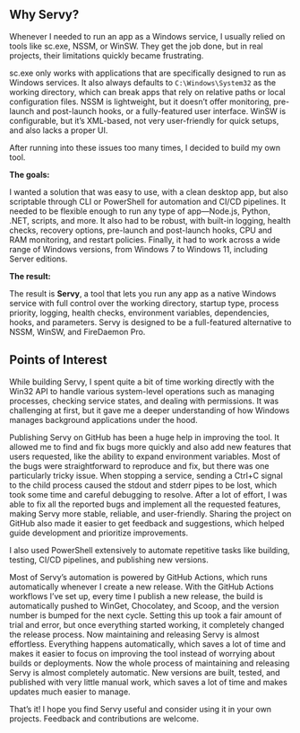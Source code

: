 ## Why Servy?

Whenever I needed to run an app as a Windows service, I usually relied on tools like sc.exe, NSSM, or WinSW. They get the job done, but in real projects, their limitations quickly became frustrating.

sc.exe only works with applications that are specifically designed to run as Windows services. It also always defaults to `C:\Windows\System32` as the working directory, which can break apps that rely on relative paths or local configuration files. NSSM is lightweight, but it doesn’t offer monitoring, pre-launch and post-launch hooks, or a fully-featured user interface. WinSW is configurable, but it’s XML-based, not very user-friendly for quick setups, and also lacks a proper UI.

After running into these issues too many times, I decided to build my own tool.

**The goals:**

I wanted a solution that was easy to use, with a clean desktop app, but also scriptable through CLI or PowerShell for automation and CI/CD pipelines. It needed to be flexible enough to run any type of app—Node.js, Python, .NET, scripts, and more. It also had to be robust, with built-in logging, health checks, recovery options, pre-launch and post-launch hooks, CPU and RAM monitoring, and restart policies. Finally, it had to work across a wide range of Windows versions, from Windows 7 to Windows 11, including Server editions.

**The result:**

The result is **Servy**, a tool that lets you run any app as a native Windows service with full control over the working directory, startup type, process priority, logging, health checks, environment variables, dependencies, hooks, and parameters. Servy is designed to be a full-featured alternative to NSSM, WinSW, and FireDaemon Pro.

## Points of Interest

While building Servy, I spent quite a bit of time working directly with the Win32 API to handle various system-level operations such as managing processes, checking service states, and dealing with permissions. It was challenging at first, but it gave me a deeper understanding of how Windows manages background applications under the hood.

Publishing Servy on GitHub has been a huge help in improving the tool. It allowed me to find and fix bugs more quickly and also add new features that users requested, like the ability to expand environment variables. Most of the bugs were straightforward to reproduce and fix, but there was one particularly tricky issue. When stopping a service, sending a Ctrl+C signal to the child process caused the stdout and stderr pipes to be lost, which took some time and careful debugging to resolve. After a lot of effort, I was able to fix all the reported bugs and implement all the requested features, making Servy more stable, reliable, and user-friendly. Sharing the project on GitHub also made it easier to get feedback and suggestions, which helped guide development and prioritize improvements.

I also used PowerShell extensively to automate repetitive tasks like building, testing, CI/CD pipelines, and publishing new versions.

Most of Servy’s automation is powered by GitHub Actions, which runs automatically whenever I create a new release. With the GitHub Actions workflows I’ve set up, every time I publish a new release, the build is automatically pushed to WinGet, Chocolatey, and Scoop, and the version number is bumped for the next cycle. Setting this up took a fair amount of trial and error, but once everything started working, it completely changed the release process. Now maintaining and releasing Servy is almost effortless. Everything happens automatically, which saves a lot of time and makes it easier to focus on improving the tool instead of worrying about builds or deployments. Now the whole process of maintaining and releasing Servy is almost completely automatic. New versions are built, tested, and published with very little manual work, which saves a lot of time and makes updates much easier to manage.

That’s it! I hope you find Servy useful and consider using it in your own projects. Feedback and contributions are welcome.
